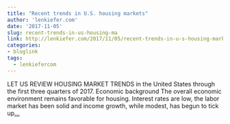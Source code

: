 ```yaml
---
title: "Recent trends in U.S. housing markets"
author: 'lenkiefer.com'
date: '2017-11-05'
slug: recent-trends-in-us-housing-ma
link: http://lenkiefer.com/2017/11/05/recent-trends-in-u-s-housing-markets-2017q3-update/
categories:
- bloglink
tags:
  - lenkiefercom
---
```


LET US REVIEW HOUSING MARKET TRENDS in the United States through the first three quarters of 2017. Economic backgroundThe overall economic environment remains favorable for housing. Interest rates are low, the labor market has been solid and income growth, while modest, has begun to tick up[... <i class="fas fa-external-link-alt"></i>](http://lenkiefer.com/2017/11/05/recent-trends-in-u-s-housing-markets-2017q3-update/)

